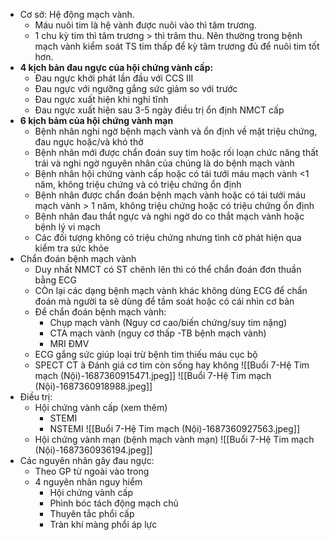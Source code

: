 - Cơ sở: Hệ động mạch vành.
	- Máu nuôi tim là hệ vành được nuôi vào thì tâm trương.
	- 1 chu kỳ tim thì tâm trương > thì trâm thu. Nên thường trong bệnh mạch vành kiểm soát TS tim thấp để kỳ tâm trương đủ để nuôi tim tốt hơn.
- **4 kịch bản đau ngực của hội chứng vành cấp:**
	- Đau ngực khởi phát lần đầu với CCS III
	- Đau ngực với ngưỡng gắng sức giảm so với trước
	- Đau ngực xuất hiện khi nghỉ tĩnh
	- Đau ngực xuất hiện sau 3-5 ngày điều trị ổn định NMCT cấp
- **6 kịch bảm của hội chứng vành mạn**
	- Bệnh nhân nghi ngờ bệnh mạch vành và ổn định về mặt triệu chứng, đau ngực hoặc/và khó thở
	- Bệnh nhân mới được chẩn đoán suy tim hoặc rối loạn chức năng thất trái và nghi ngờ nguyên nhân của chúng là do bệnh mạch vành
	- Bệnh nhân hội chứng vành cấp hoặc có tái tưới máu mạch vành <1 năm, không triệu chứng và có triệu chứng ổn định
	- Bệnh nhân được chẩn đoán bệnh mạch vành hoặc có tái tưới máu mạch vành > 1 năm, không triệu chứng hoặc có triệu chứng ổn định
	- Bệnh nhân đau thắt ngực và nghi ngờ do co thắt mạch vành hoặc bệnh lý vi mạch
	- Các đối tượng không có triệu chứng nhưng tình cờ phát hiện qua kiểm tra sức khỏe
- Chẩn đoán bệnh mạch vành
	- Duy nhất NMCT có ST chênh lên thì có thể chẩn đoán đơn thuần bằng ECG
	- CÒn lại các dạng bệnh mạch vành khác không dùng ECG để chẩn đoán mà người ta sẽ dùng để tầm soát hoặc có cái nhìn cơ bản
	- Để chẩn đoán bệnh mạch vành:
		- Chụp mạch vành (Nguy cơ cao/biến chứng/suy tim nặng)
		- CTA mạch vành (nguy cơ thấp -TB bệnh mạch vành)
		- MRI ĐMV
	- ECG gắng sức giúp loại trừ bệnh tim thiếu máu cục bộ
	- SPECT CT à Đánh giá cơ tim còn sống hay không
![[Buổi 7-Hệ Tim mạch (Nội)-1687360915471.jpeg]]
![[Buổi 7-Hệ Tim mạch (Nội)-1687360918988.jpeg]]
- Điều trị:
	- Hội chứng vành cấp (xem thêm)
		- STEMI
		- NSTEMI
	![[Buổi 7-Hệ Tim mạch (Nội)-1687360927563.jpeg]]
	- Hội chứng vành mạn (bệnh mạch vành mạn)
	![[Buổi 7-Hệ Tim mạch (Nội)-1687360936194.jpeg]]
- Các nguyên nhân gây đau ngực:
	- Theo GP từ ngoài vào trong
	- 4 nguyên nhân nguy hiểm
		- Hội chứng vành cấp
		- Phình bóc tách động mạch chủ
		- Thuyên tắc phổi cấp
		- Tràn khí màng phổi áp lực